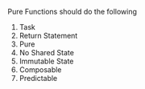 Pure Functions should do the following

1. Task
2. Return Statement
3. Pure
4. No Shared State
5. Immutable State
6. Composable
7. Predictable